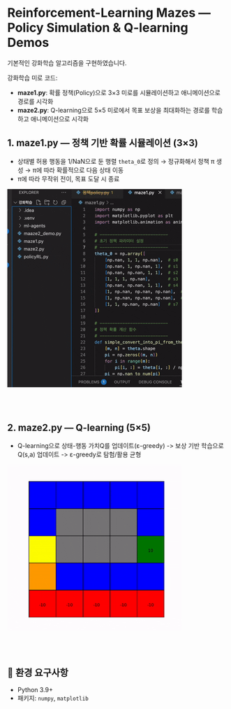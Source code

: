 # Reinforcement-Learning Mazes — Policy Simulation & Q-learning Demos
기본적인 강화학습 알고리즘을 구현하였습니다.


강화학습 미로 코드:
- **maze1.py**: 확률 정책(Policy)으로 3×3 미로를 시뮬레이션하고 애니메이션으로 경로를 시각화
- **maze2.py**: Q-learning으로 5×5 미로에서 목표 보상을 최대화하는 경로를 학습하고 애니메이션으로 시각화


## 1. maze1.py — 정책 기반 확률 시뮬레이션 (3×3)
- 상태별 허용 행동을 1/NaN으로 둔 행렬 `theta_0`로 정의 → 정규화해서 정책 π 생성 → π에 따라 확률적으로 다음 상태 이동
- π에 따라 무작위 전이, 목표 도달 시 종료


![Maze1 Demo](https://github.com/0weny/Reinforcement-Learning/blob/main/static/maze1.gif?raw=true)


<br/>
<br/>

## 2. maze2.py — Q-learning (5×5)
- Q-learning으로 상태-행동 가치Q를 업데이트(ε-greedy)
  -> 보상 기반 학습으로 Q(s,a) 업데이트
  -> ε-greedy로 탐험/활용 균형

![Maze2 Demo](https://github.com/0weny/Reinforcement-Learning/blob/main/static/maze2.gif?raw=true)

<br/><br/>
## 🔧 환경 요구사항
- Python 3.9+ 
- 패키지: `numpy`, `matplotlib`




